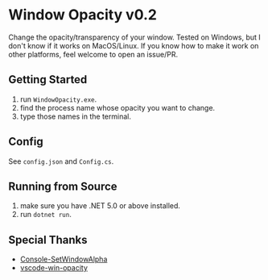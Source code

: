 ﻿# Window Opacity v0.2

Change the opacity/transparency of your window. Tested on Windows, but I don't know if it works on MacOS/Linux. If you
know how to make it work on other platforms, feel welcome to open an issue/PR.

## Getting Started

1. run `WindowOpacity.exe`.
2. find the process name whose opacity you want to change.
3. type those names in the terminal.

## Config

See `config.json` and `Config.cs`.

## Running from Source

1. make sure you have .NET 5.0 or above installed.
2. run `dotnet run`.

## Special Thanks

- [Console-SetWindowAlpha](https://github.com/OneForCheng/Console-SetWindowAlpha)
- [vscode-win-opacity](https://github.com/SkaceKamen/vscode-win-opacity)
